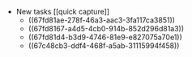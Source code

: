 - New tasks [[quick capture]]
	- ((67fd81ae-278f-46a3-aac3-3fa117ca3851))
	- ((67fd8167-a4d5-4cb0-914b-852d296d81a3))
	- ((67fd81d4-b3d9-4746-81e9-e827075a70e1))
	- ((67c48cb3-ddf4-468f-a5ab-31115994f458))
